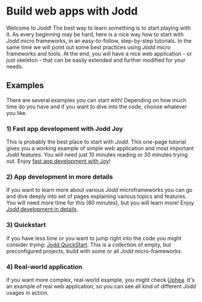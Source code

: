 # Build web apps with Jodd

Welcome to *Jodd*! The best way to learn something is to start playing with it.
As every beginning may be hard, here is a nice way how to start with
*Jodd* micro frameworks, in an easy-to-follow, step-by-step tutorials. In the
same time we will point out some best practices using *Jodd* micro frameworks
and tools. At the end, you will have a nice web application - or just
skeleton - that can be easily extended and further modified for your needs.

## Examples

There are several examples you can start with! Depending on how much time
do you have and if you want to dive into the code, choose
whatever you like.

### 1) Fast app development with Jodd Joy

This is probably the best place to start with *Jodd*.
This one-page tutorial gives you a working example of
simple web application and most important *Jodd* features.
You will need just 10 minutes reading or 30 minutes trying out.
Enjoy [fast app development with Joy](fast-jodd-dev-with-joy.html)!

### 2) App development in more details

If you want to learn more about various *Jodd* microframeworks
you can go and dive deeply into set of pages explaining
various topics and features. You will need more time for this (60 minutes),
but you will learn more! Enjoy
[*Jodd* development in details](jodd-dev-details.html).

### 3) Quickstart

If you have less time or you want to jump right into the code you might
consider trying: [Jodd QuickStart](http://jodd.org/doc/quickstart/index.html).
This is a collection of empty, but preconfigured projects, build with
some or all *Jodd* micro-frameworks.

### 4) Real-world application

If you want more complex, real-world example, you might
check [Uphea](/uphea/index.html). It's an example of real web application,
so you can see all kind of different *Jodd* usages in action.
